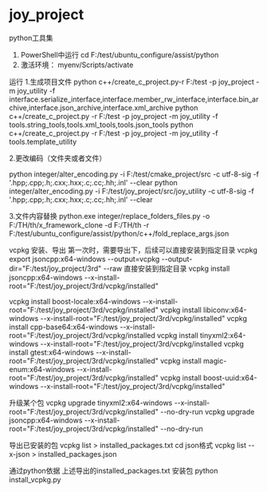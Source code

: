 # joy_project

python工具集

1. PowerShell中运行
cd  F:/test/ubuntu_configure/assist/python
2.  激活环境：
myenv/Scripts/activate

运行
1.生成项目文件
python c++/create_c_project.py-r F:/test  -p joy_project -m joy_utility -f interface.serialize_interface,interface.member_rw_interface,interface.bin_archive,interface.json_archive,interface.xml_archive
python c++/create_c_project.py -r F:/test  -p joy_project -m joy_utility -f tools.string_tools,tools.xml_tools,tools.json_tools
python c++/create_c_project.py -r F:/test  -p joy_project -m joy_utility -f tools.template_utility

2.更改编码（文件夹或者文件）

python integer/alter_encoding.py -i F:/test/cmake_project/src -c utf-8-sig -f '.hpp;.cpp;.h;.cxx;.hxx;.c;.cc;.hh;.inl' --clear 
python integer/alter_encoding.py -i F:/test/joy_project/src/joy_utility -c utf-8-sig -f '.hpp;.cpp;.h;.cxx;.hxx;.c;.cc;.hh;.inl' --clear 

3.文件内容替换
python.exe integer/replace_folders_files.py -o F:/TH/th/x_framework_clone -d F:/TH/th  -r F:/test/ubuntu_configure/assist/python/c++/fold_replace_args.json



vcpkg 安装、导出
第一次时，需要导出下，后续可以直接安装到指定目录
vcpkg export jsoncpp:x64-windows --output=vcpkg --output-dir="F:/test/joy_project/3rd" --raw
直接安装到指定目录
vcpkg install jsoncpp:x64-windows --x-install-root="F:/test/joy_project/3rd/vcpkg/installed"


vcpkg install boost-locale:x64-windows --x-install-root="F:/test/joy_project/3rd/vcpkg/installed"
vcpkg install libiconv:x64-windows --x-install-root="F:/test/joy_project/3rd/vcpkg/installed"
vcpkg install cpp-base64:x64-windows --x-install-root="F:/test/joy_project/3rd/vcpkg/installed
vcpkg install tinyxml2:x64-windows --x-install-root="F:/test/joy_project/3rd/vcpkg/installed
vcpkg install gtest:x64-windows --x-install-root="F:/test/joy_project/3rd/vcpkg/installed"
vcpkg install magic-enum:x64-windows --x-install-root="F:/test/joy_project/3rd/vcpkg/installed"
vcpkg install boost-uuid:x64-windows --x-install-root="F:/test/joy_project/3rd/vcpkg/installed"

升级某个包
vcpkg upgrade tinyxml2:x64-windows --x-install-root="F:/test/joy_project/3rd/vcpkg/installed" --no-dry-run
vcpkg upgrade jsoncpp:x64-windows --x-install-root="F:/test/joy_project/3rd/vcpkg/installed" --no-dry-run

导出已安装的包
vcpkg list > installed_packages.txt cd
json格式
vcpkg list --x-json > installed_packages.json

通过python依据 上述导出的installed_packages.txt 安装包
python install_vcpkg.py